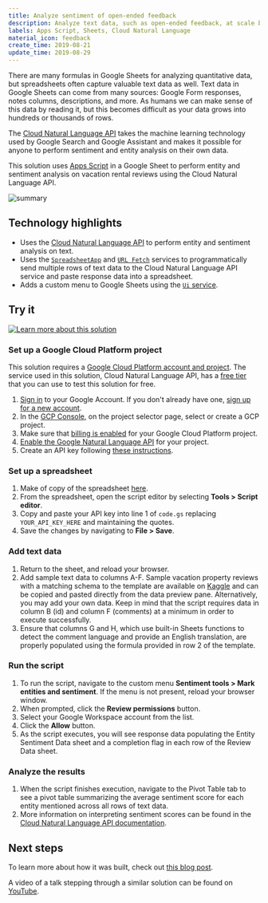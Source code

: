 ```yaml
---
title: Analyze sentiment of open-ended feedback
description: Analyze text data, such as open-ended feedback, at scale by performing entity and sentiment analysis directly in Google Sheets.
labels: Apps Script, Sheets, Cloud Natural Language
material_icon: feedback
create_time: 2019-08-21
update_time: 2019-08-29
---
```


There are many formulas in Google Sheets for analyzing quantitative data,
but spreadsheets often capture valuable text data as well. Text data in
Google Sheets can come from many sources: Google Form responses, notes columns,
descriptions, and more. As humans we can make sense of this data by reading it,
but this becomes difficult as your data grows into hundreds or thousands of rows.

The <a href="https://cloud.google.com/natural-language/docs/" target="_blank">Cloud Natural Language API</a>
takes the machine learning technology used by Google Search and Google Assistant
and makes it possible for anyone to perform sentiment and entity analysis on
their own data.

This solution uses <a href="https://developers.google.com/apps-script/" target="_blank">Apps Script</a> in
a Google Sheet to perform entity and sentiment analysis on vacation rental reviews
using the Cloud Natural Language API.

![summary](https://cdn.jsdelivr.net/gh/googleworkspace/solutions@master/feedback-sentiment-analysis/summaryimage.png)

## Technology highlights

- Uses the [Cloud Natural Language API](https://cloud.google.com/natural-language/docs/)
  to perform entity and sentiment analysis on text.
- Uses the [`SpreadsheetApp`](https://developers.google.com/apps-script/reference/spreadsheet/spreadsheet-app)
  and [`URL Fetch`](https://developers.google.com/apps-script/reference/url-fetch/)
  services to programmatically send multiple rows of text data to the
  Cloud Natural Language API service and paste response data
  into a spreadsheet.
- Adds a custom menu to Google Sheets using the
[`Ui` service](https://developers.google.com/apps-script/reference/base/ui).

## Try it

[![Learn more about this solution](https://img.youtube.com/vi/5yZY6fftKPk/0.jpg)](https://www.youtube.com/watch?v=5yZY6fftKPk&list=PLU8ezI8GYqs4YntFNP9jf_rrZ0vJLSW2X&index=2)

### Set up a Google Cloud Platform project
This solution requires a [Google Cloud Platform account and project](https://cloud.google.com/apis/docs/getting-started). The service used in this solution, Cloud Natural Language API,
has a [free tier](https://cloud.google.com/natural-language/#natural-language-api-pricing)
that you can use to test this solution for free.

1. [Sign in](https://accounts.google.com/Login) to your Google Account.
If you don't already have one, [sign up for a new account](https://accounts.google.com/SignUp).
1. In the [GCP Console](https://console.cloud.google.com), on the project selector page,
select or create a GCP project.
1. Make sure that [billing is enabled](https://cloud.google.com/billing/docs/how-to/modify-project)
for your Google Cloud Platform project.
1. [Enable the Google Natural Language API](https://console.cloud.google.com/flows/enableapi?apiid=language.googleapis.com&redirect=https://console.cloud.google.com) for your project.
1. Create an API key following [these instructions](https://cloud.google.com/docs/authentication/api-keys).

### Set up a spreadsheet

1. Make of copy of the spreadsheet [here](https://docs.google.com/spreadsheets/d/1BwcPKL3bSpwGHcNrbYRsuUPZTW8kH_c_NT2gFKnwj_8/copy).
1. From the spreadsheet, open the script editor by selecting
**Tools > Script editor**.
1. Copy and paste your API key into line 1 of `code.gs` replacing
`YOUR_API_KEY_HERE` and maintaining the quotes.
1. Save the changes by navigating to **File > Save**.

### Add text data

1. Return to the sheet, and reload your browser.
1. Add sample text data to columns A-F. Sample vacation property reviews
with a matching schema to the template are available on
[Kaggle](https://www.kaggle.com/airbnb/seattle#reviews.csv)
and can be copied and pasted directly from the data preview pane.
Alternatively, you may add your own data. Keep in mind that the script
requires data in column B (id) and column F (comments) at a minimum in
order to execute successfully.
1. Ensure that columns G and H, which use built-in Sheets functions to
detect the comment language and provide an English translation, are properly
populated using the formula provided in row 2 of the template.

### Run the script

1. To run the script, navigate to the custom menu
**Sentiment tools > Mark entities and sentiment**.
If the menu is not present, reload your browser window.
1. When prompted, click the **Review permissions** button.
1. Select your Google Workspace account from the list.
1. Click the **Allow** button.
1. As the script executes, you will see response data populating
the Entity Sentiment Data sheet and a completion flag in each
row of the Review Data sheet.

### Analyze the results

1. When the script finishes execution, navigate to the Pivot Table
tab to see a pivot table summarizing the average sentiment score
for each entity mentioned across all rows of text data.
1. More information on interpreting sentiment scores can be found
in the [Cloud Natural Language API documentation](https://cloud.google.com/natural-language/docs/basics#interpreting_sentiment_analysis_values).

## Next steps

To learn more about how it was built, check out
[this blog post](https://cloud.google.com/blog/products/gcp/analyzing-text-in-a-google-sheet-using-cloud-natural-language-api-and-apps-script).

A video of a talk stepping through a similar solution
can be found on [YouTube](https://www.youtube.com/watch?v=Y2wgQjxrPD8).
